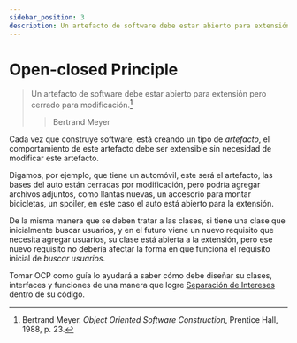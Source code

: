 ```yaml
---
sidebar_position: 3
description: Un artefacto de software debe estar abierto para extensión pero cerrado para modificación.
---
```


# Open-closed Principle

> Un artefacto de software debe estar abierto para extensión pero cerrado
> para modificación.[^1]
>
> > Bertrand Meyer

Cada vez que construye software, está creando un tipo de _artefacto_,
el comportamiento de este artefacto debe ser extensible sin necesidad de modificar
este artefacto.

Digamos, por ejemplo, que tiene un automóvil, este será el artefacto, las bases 
del auto están cerradas por modificación, pero podría agregar archivos adjuntos,
como llantas nuevas, un accesorio para montar bicicletas, un spoiler, en este caso el auto
está abierto para la extensión.

De la misma manera que se deben tratar a las clases, si tiene una clase que inicialmente
buscar usuarios, y en el futuro viene un nuevo requisito que necesita agregar
usuarios, su clase está abierta a la extensión, pero ese nuevo requisito no debería
afectar la forma en que funciona el requisito inicial de _buscar usuarios_.

Tomar OCP como guía lo ayudará a saber cómo debe diseñar su
clases, interfaces y funciones de una manera que logre [Separación de
Intereses](https://deviq.com/principles/separation-of-concerns) dentro de su
código.

[^1]:
    Bertrand Meyer. _Object Oriented Software Construction_, Prentice Hall,
    1988, p. 23.
